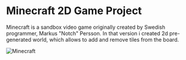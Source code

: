 # Minecraft 2D Game Project 
Minecraft is a sandbox video game originally created by
Swedish programmer, Markus "Notch" Persson.
In that version i created 2d pre-generated world, which allows to add and remove tiles from the board.

![Minecraft](https://user-images.githubusercontent.com/54041968/109399821-b91c1480-794d-11eb-8eb2-431fbe42af7e.png)
